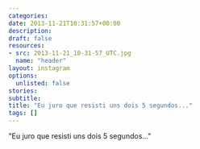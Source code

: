 ```yaml
---
categories:
date: 2013-11-21T10:31:57+00:00
description:
draft: false
resources:
- src: 2013-11-21_10-31-57_UTC.jpg
  name: "header"
layout: instagram
options:
  unlisted: false
stories:
subtitle:
title: "Eu juro que resisti uns dois 5 segundos..."
tags: []
---
```


"Eu juro que resisti uns dois 5 segundos..."

